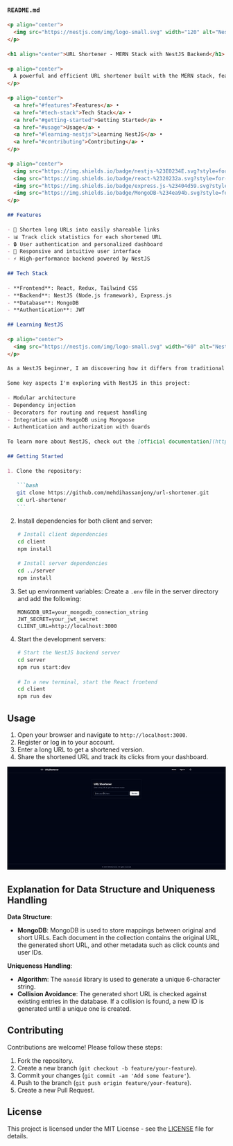 ### `README.md`

````markdown
<p align="center">
  <img src="https://nestjs.com/img/logo-small.svg" width="120" alt="Nest Logo" />
</p>

<h1 align="center">URL Shortener - MERN Stack with NestJS Backend</h1>

<p align="center">
  A powerful and efficient URL shortener built with the MERN stack, featuring a <strong>NestJS backend</strong> for robust server-side operations.
</p>

<p align="center">
  <a href="#features">Features</a> •
  <a href="#tech-stack">Tech Stack</a> •
  <a href="#getting-started">Getting Started</a> •
  <a href="#usage">Usage</a> •
  <a href="#learning-nestjs">Learning NestJS</a> •
  <a href="#contributing">Contributing</a> •
</p>

<p align="center">
  <img src="https://img.shields.io/badge/nestjs-%23E0234E.svg?style=for-the-badge&logo=nestjs&logoColor=white" alt="NestJS" />
  <img src="https://img.shields.io/badge/react-%2320232a.svg?style=for-the-badge&logo=react&logoColor=%2361DAFB" alt="React" />
  <img src="https://img.shields.io/badge/express.js-%23404d59.svg?style=for-the-badge&logo=express&logoColor=%2361DAFB" alt="Express.js" />
  <img src="https://img.shields.io/badge/MongoDB-%234ea94b.svg?style=for-the-badge&logo=mongodb&logoColor=white" alt="MongoDB" />
</p>

## Features

- 🚀 Shorten long URLs into easily shareable links
- 📊 Track click statistics for each shortened URL
- 🔒 User authentication and personalized dashboard
- 🎨 Responsive and intuitive user interface
- ⚡ High-performance backend powered by NestJS

## Tech Stack

- **Frontend**: React, Redux, Tailwind CSS
- **Backend**: NestJS (Node.js framework), Express.js
- **Database**: MongoDB
- **Authentication**: JWT

## Learning NestJS

<p align="center">
  <img src="https://nestjs.com/img/logo-small.svg" width="60" alt="Nest Logo" />
</p>

As a NestJS beginner, I am discovering how it differs from traditional Node.js frameworks like Express. With its modular architecture and TypeScript-first approach, NestJS makes it easier to build scalable and testable backend services. I chose NestJS for this project to gain hands-on experience in building a more structured backend.

Some key aspects I'm exploring with NestJS in this project:

- Modular architecture
- Dependency injection
- Decorators for routing and request handling
- Integration with MongoDB using Mongoose
- Authentication and authorization with Guards

To learn more about NestJS, check out the [official documentation](https://docs.nestjs.com/).

## Getting Started

1. Clone the repository:

   ```bash
   git clone https://github.com/mehdihassanjony/url-shortener.git
   cd url-shortener
   ```
````

2. Install dependencies for both client and server:

   ```bash
   # Install client dependencies
   cd client
   npm install

   # Install server dependencies
   cd ../server
   npm install
   ```

3. Set up environment variables:
   Create a `.env` file in the server directory and add the following:

   ```dotenv
   MONGODB_URI=your_mongodb_connection_string
   JWT_SECRET=your_jwt_secret
   CLIENT_URL=http://localhost:3000
   ```

4. Start the development servers:

   ```bash
   # Start the NestJS backend server
   cd server
   npm run start:dev

   # In a new terminal, start the React frontend
   cd client
   npm run dev
   ```

## Usage

1. Open your browser and navigate to `http://localhost:3000`.
2. Register or log in to your account.
3. Enter a long URL to get a shortened version.
4. Share the shortened URL and track its clicks from your dashboard.

![Demo](demo.gif)

## Explanation for Data Structure and Uniqueness Handling

**Data Structure**:

- **MongoDB**: MongoDB is used to store mappings between original and short URLs. Each document in the collection contains the original URL, the generated short URL, and other metadata such as click counts and user IDs.

**Uniqueness Handling**:

- **Algorithm**: The `nanoid` library is used to generate a unique 6-character string.
- **Collision Avoidance**: The generated short URL is checked against existing entries in the database. If a collision is found, a new ID is generated until a unique one is created.

## Contributing

Contributions are welcome! Please follow these steps:

1. Fork the repository.
2. Create a new branch (`git checkout -b feature/your-feature`).
3. Commit your changes (`git commit -am 'Add some feature'`).
4. Push to the branch (`git push origin feature/your-feature`).
5. Create a new Pull Request.

## License

This project is licensed under the MIT License - see the [LICENSE](LICENSE) file for details.
